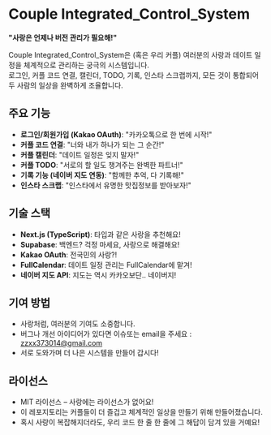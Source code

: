 # Couple Integrated_Control_System

**"사랑은 언제나 버전 관리가 필요해!"**

Couple Integrated_Control_System은 (혹은 우리 커플) 여러분의 사랑과 데이트 일정을 체계적으로 관리하는 궁극의 시스템입니다.  
로그인, 커플 코드 연결, 캘린더, TODO, 기록, 인스타 스크랩까지, 모든 것이 통합되어 두 사람의 일상을 완벽하게 조율합니다.

## 주요 기능
- **로그인/회원가입 (Kakao OAuth)**: "카카오톡으로 한 번에 시작!"
- **커플 코드 연결**: "너와 내가 하나가 되는 그 순간!"
- **커플 캘린더**: "데이트 일정은 잊지 말자!"
- **커플 TODO**: "서로의 할 일도 챙겨주는 완벽한 파트너!"
- **기록 기능 (네이버 지도 연동)**: "함께한 추억, 다 기록해!"
- **인스타 스크랩**: "인스타에서 유명한 맛집정보를 받아보자!"

## 기술 스택
- **Next.js (TypeScript)**: 타입과 같은 사랑을 추천해요!
- **Supabase**: 백엔드? 걱정 마세요, 사랑으로 해결해요!
- **Kakao OAuth**: 전국민의 사랑?!
- **FullCalendar**: 데이트 일정 관리는 FullCalendar에 맡겨!
- **네이버 지도 API**: 지도는 역시 카카오보단.. 네이버지!


## 기여 방법
- 사랑처럼, 여러분의 기여도 소중합니다.
- 버그나 개선 아이디어가 있다면 이슈또는 email을 주세요 : zzxx373014@gmail.com
- 서로 도와가며 더 나은 시스템을 만들어 갑시다!

## 라이선스
- MIT 라이선스 – 사랑에는 라이선스가 없어요!
- 이 레포지토리는 커플들이 더 즐겁고 체계적인 일상을 만들기 위해 만들어졌습니다.
- 혹시 사랑이 복잡해지더라도, 우리 코드 한 줄 한 줄에 그 해답이 담겨 있을 거예요!
